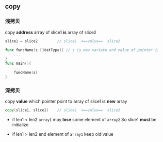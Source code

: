 ##  copy
###   浅拷贝
copy **address** 
array of slice1 **is** array of slice2
```go
slice1 = slice2 		// slice1  <==value==  slice2
```
```go
func funcName(s []datType){	// s is new variate and value of pointer is old array
	...
}
func main(){
	...
	funcName(s)
}
```

###   深拷贝
copy **value** which pointer point to
array of slice1 is **new** array
```go
copy(slice1, slice2)	// slice1  <==value==  slice2
```

* if len1  <  len2 
`array1` may **lose** some element of `array2`
So slice1 **must** be initialize

* if len1  >  len2 
end element of `array1` keep old value


